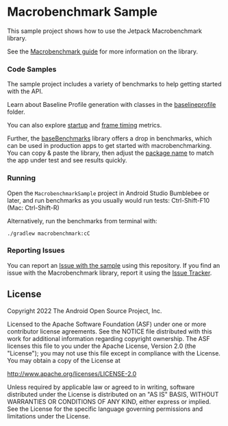# Macrobenchmark Sample

This sample project shows how to use the Jetpack Macrobenchmark library.

See the [Macrobenchmark guide](https://developer.android.com/studio/profile/macrobenchmark-intro) for more information on the library.

### Code Samples

The sample project includes a variety of benchmarks to help getting started with the API.

Learn about Baseline Profile generation with classes in the
[baselineprofile](macrobenchmark/src/main/java/com/example/macrobenchmark/baselineprofile) folder.

You can also explore [startup](macrobenchmark/src/main/java/com/example/macrobenchmark/startup) and
[frame timing](macrobenchmark/src/main/java/com/example/macrobenchmark/frames) metrics.

Further, the [baseBenchmarks](baseBenchmarks) library offers a drop in benchmarks, which can be
used in production apps to get started with macrobenchmarking.
You can copy & paste the library, then adjust the [package name](baseBenchmarks/src/main/java/com/example/benchmark/macro/base/util/Utils.kt)
to match the app under test and see results quickly.

### Running

Open the `MacrobenchmarkSample` project in Android Studio Bumblebee or later, and run benchmarks as you usually would run tests: Ctrl-Shift-F10 (Mac: Ctrl-Shift-R)

Alternatively, run the benchmarks from terminal with: 
```
./gradlew macrobenchmark:cC
```

### Reporting Issues

You can report an [Issue with the sample](https://github.com/googlesamples/android-performance/issues) using this repository. If you find an issue with the Macrobenchmark library, report it using the [Issue Tracker](https://issuetracker.google.com/issues/new?component=975669&template=1519452).

License
-------

Copyright 2022 The Android Open Source Project, Inc.

Licensed to the Apache Software Foundation (ASF) under one or more contributor
license agreements.  See the NOTICE file distributed with this work for
additional information regarding copyright ownership.  The ASF licenses this
file to you under the Apache License, Version 2.0 (the "License"); you may not
use this file except in compliance with the License.  You may obtain a copy of
the License at

http://www.apache.org/licenses/LICENSE-2.0

Unless required by applicable law or agreed to in writing, software
distributed under the License is distributed on an "AS IS" BASIS, WITHOUT
WARRANTIES OR CONDITIONS OF ANY KIND, either express or implied.  See the
License for the specific language governing permissions and limitations under
the License.
